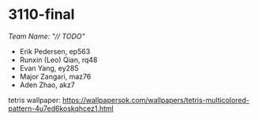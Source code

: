 # 3110-final
*Team Name: "// TODO"*
- Erik Pedersen, ep563
- Runxin (Leo) Qian, rq48
- Evan Yang, ey285
- Major Zangari, maz76
- Aden Zhao, akz7


tetris wallpaper:
https://wallpapersok.com/wallpapers/tetris-multicolored-pattern-4u7ed6koskqhcez1.html